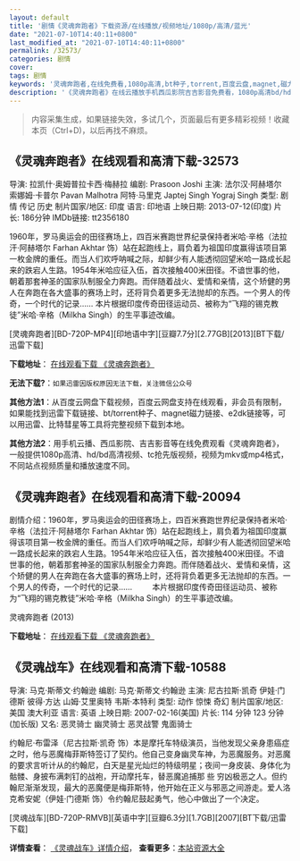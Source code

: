 ```yaml
---
layout: default
title: '剧情《灵魂奔跑者》下载资源/在线播放/视频地址/1080p/高清/蓝光'
date: "2021-07-10T14:40:11+0800"
last_modified_at: "2021-07-10T14:40:11+0800"
permalink: /32573/
categories: 剧情
cover:
tags: 剧情
keywords: '灵魂奔跑者,在线免费看,1080p高清,bt种子,torrent,百度云盘,magnet,磁力链,迅雷下载资源'
description: '《灵魂奔跑者》在线云播放手机西瓜影院吉吉影音免费看，1080p高清bd/hd未删减完整版和tc抢先枪版，mkv/mp4格式，附带bt/torrent种子、magnet/磁力链、百度云盘、网盘资源迅雷下载链接'
---
```


>内容采集生成，如果链接失效，多试几个，页面最后有更多精彩视频！收藏本页（Ctrl+D)，以后再找不麻烦。


## 《灵魂奔跑者》在线观看和高清下载-32573

导演: 拉凯什·奥姆普拉卡西·梅赫拉 编剧: Prasoon Joshi 主演: 法尔汉·阿赫塔尔 索娜姆·卡普尔 Pavan Malhotra 阿特·马里克 Japtej Singh Yograj Singh 类型: 剧情 传记 历史 制片国家/地区: 印度 语言: 印地语 上映日期: 2013-07-12(印度) 片长: 186分钟 IMDb链接: tt2356180

1960年，罗马奥运会的田径赛场上，四百米赛跑世界纪录保持者米哈·辛格（法拉汗·阿赫塔尔 Farhan Akhtar 饰）站在起跑线上，肩负着为祖国印度赢得该项目第一枚金牌的重任。而当人们欢呼呐喊之际，却鲜少有人能透彻回望米哈一路成长起来的跌宕人生路。1954年米哈应征入伍，首次接触400米田径。不谙世事的他，朝着那套神圣的国家队制服全力奔跑。而伴随着战火、爱情和亲情，这个矫健的男人在奔跑在各大盛事的赛场上时，还将背负着更多无法抛却的东西。一个男人的传奇，一个时代的记录…… 本片根据印度传奇田径运动员、被称为“飞翔的锡克教徒”米哈·辛格（Milkha Singh）的生平事迹改编。


[灵魂奔跑者][BD-720P-MP4][印地语中字][豆瓣7.7分][2.77GB][2013][BT下载/迅雷下载]

**下载地址**： [在线观看下载 《灵魂奔跑者》](https://www.btdx8.com/torrent/bhaag_milkha_bhaag_2013.html) 


**无法下载?**：`如果迅雷因版权原因无法下载，关注微信公众号 `

**其他方法1**：从百度云网盘下载视频，百度云网盘支持在线观看，非会员有限制，如果能找到迅雷下载链接、bt/torrent种子、magnet磁力链接、e2dk链接等，可以用迅雷、比特彗星等工具将完整视频下载到本地。

**其他方法2**：用手机云播、西瓜影院、吉吉影音等在线免费观看《灵魂奔跑者》，一般提供1080p高清、hd/bd高清视频、tc抢先版视频，视频为mkv或mp4格式，不同站点视频质量和播放速度不同。


## 《灵魂奔跑者》在线观看和高清下载-20094

剧情介绍：1960年，罗马奥运会的田径赛场上，四百米赛跑世界纪录保持者米哈·辛格（法拉汗·阿赫塔尔 Farhan Akhtar 饰）站在起跑线上，肩负着为祖国印度赢得该项目第一枚金牌的重任。而当人们欢呼呐喊之际，却鲜少有人能透彻回望米哈一路成长起来的跌宕人生路。1954年米哈应征入伍，首次接触400米田径。不谙世事的他，朝着那套神圣的国家队制服全力奔跑。而伴随着战火、爱情和亲情，这个矫健的男人在奔跑在各大盛事的赛场上时，还将背负着更多无法抛却的东西。一个男人的传奇，一个时代的记录……  　　本片根据印度传奇田径运动员、被称为“飞翔的锡克教徒”米哈·辛格（Milkha Singh）的生平事迹改编。


灵魂奔跑者 (2013)

**下载地址**： [在线观看下载 《灵魂奔跑者》](https://www.btbtdy.me/btdy/dy2021.html) 


## 《灵魂战车》在线观看和高清下载-10588

导演: 马克·斯蒂文·约翰逊 编剧: 马克·斯蒂文·约翰逊 主演: 尼古拉斯·凯奇 伊娃·门德斯 彼得·方达 山姆·艾里奥特 韦斯·本特利 类型: 动作 惊悚 奇幻 制片国家/地区: 美国 澳大利亚 语言: 英语 上映日期: 2007-02-16(美国) 片长: 114 分钟 123 分钟(加长版) 又名: 恶灵骑士 幽灵骑士 恶灵战警 鬼面骑士

约翰尼·布雷泽（尼古拉斯·凯奇 饰）本是摩托车特级演员，当他发现父亲身患癌症之时，他与恶魔梅菲斯特签订了契约。他自己变身幽灵车神，为恶魔服务。对恶魔的要求言听计从的约翰尼，白天是星光灿烂的特级明星；夜间一身皮装、身体化为骷髅、身披布满刺钉的战袍，开动摩托车，替恶魔追捕那 些 穷凶极恶之人。但约翰尼渐渐发现，最大的恶魔便是梅菲斯特，他开始在正义与邪恶之间游走。爱人洛克希安妮（伊娃·门德斯 饰）令约翰尼鼓起勇气，他心中做出了一个决定。


[灵魂战车][BD-720P-RMVB][英语中字][豆瓣6.3分][1.7GB][2007][BT下载/迅雷下载]

**详情查看**： [《灵魂战车》详情介绍](/movie/10588/)， **查看更多**：[本站资源大全](/movie/t/all/)

